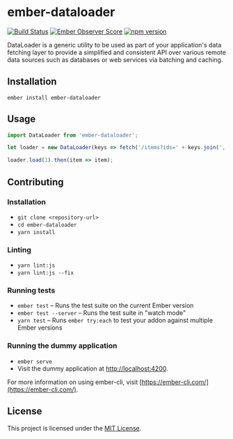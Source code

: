 ember-dataloader
==============================================================================

[![Build Status](https://travis-ci.org/tchak/ember-dataloader.svg?branch=master)](https://travis-ci.org/tchak/ember-dataloader)
[![Ember Observer Score](http://emberobserver.com/badges/ember-dataloader.svg)](http://emberobserver.com/addons/ember-dataloader)
[![npm version](https://badge.fury.io/js/ember-dataloader.svg)](http://badge.fury.io/js/ember-dataloader)

DataLoader is a generic utility to be used as part of your application's data fetching layer to provide a simplified and consistent API over various remote data sources such as databases or web services via batching and caching.

Installation
------------------------------------------------------------------------------

```
ember install ember-dataloader
```


Usage
------------------------------------------------------------------------------

```javascript
import DataLoader from 'ember-dataloader';

let loader = new DataLoader(keys => fetch('/items?ids=' + keys.join(',')));

loader.load(1).then(item => item);
```


Contributing
------------------------------------------------------------------------------

### Installation

* `git clone <repository-url>`
* `cd ember-dataloader`
* `yarn install`

### Linting

* `yarn lint:js`
* `yarn lint:js --fix`

### Running tests

* `ember test` – Runs the test suite on the current Ember version
* `ember test --server` – Runs the test suite in "watch mode"
* `yarn test` – Runs `ember try:each` to test your addon against multiple Ember versions

### Running the dummy application

* `ember serve`
* Visit the dummy application at [http://localhost:4200](http://localhost:4200).

For more information on using ember-cli, visit [https://ember-cli.com/](https://ember-cli.com/).

License
------------------------------------------------------------------------------

This project is licensed under the [MIT License](LICENSE.md).
